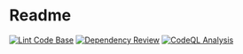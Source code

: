 # Readme

[![Lint Code Base](https://github.com/sanselme/rvsand/actions/workflows/super-linter.yml/badge.svg)](https://github.com/sanselme/rvsand/actions/workflows/super-linter.yml)
[![Dependency Review](https://github.com/sanselme/rvsand/actions/workflows/dependency-review.yml/badge.svg)](https://github.com/sanselme/rvsand/actions/workflows/dependency-review.yml)
[![CodeQL Analysis](https://github.com/sanselme/rvsand/actions/workflows/codeql-analysis.yml/badge.svg)](https://github.com/sanselme/rvsand/actions/workflows/codeql-analysis.yml)
